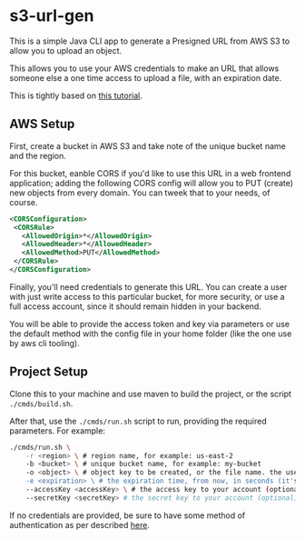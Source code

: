 # s3-url-gen

This is a simple Java CLI app to generate a Presigned URL from AWS S3 to allow you to upload an object.

This allows you to use your AWS credentials to make an URL that allows someone else a one time access to upload a file, with an expiration date.

This is tightly based on [this tutorial](https://docs.aws.amazon.com/AmazonS3/latest/dev/PresignedUrlUploadObjectJavaSDK.html).

## AWS Setup

First, create a bucket in AWS S3 and take note of the unique bucket name and the region.

For this bucket, eanble CORS if you'd like to use this URL in a web frontend application; adding the following CORS config will allow you to PUT (create) new objects from every domain. You can tweek that to your needs, of course.

```xml
<CORSConfiguration>
 <CORSRule>
   <AllowedOrigin>*</AllowedOrigin>
   <AllowedHeader>*</AllowedHeader>
   <AllowedMethod>PUT</AllowedMethod>
 </CORSRule>
</CORSConfiguration>
```

Finally, you'll need credentials to generate this URL. You can create a user with just write access to this particular bucket, for more security, or use a full access account, since it should remain hidden in your backend.

You will be able to provide the access token and key via parameters or use the default method with the config file in your home folder (like the one use by aws cli tooling).

## Project Setup

Clone this to your machine and use maven to build the project, or the script `./cmds/build.sh`.

After that, use the `./cmds/run.sh` script to run, providing the required parameters. For example:

```bash
./cmds/run.sh \
    -r <region> \ # region name, for example: us-east-2
    -b <bucket> \ # unique bucket name, for example: my-bucket
    -o <object> \ # object key to be created, or the file name. the user of the url won't be able to change ut
    -e <expiration> \ # the expiration time, from now, in seconds (it's double) (optional)
    --accessKey <accessKey> \ # the access key to your account (optional)
    --secretKey <secretKey> # the secret key to your account (optional)
```

If no credentials are provided, be sure to have some method of authentication as per described [here](https://docs.aws.amazon.com/sdk-for-java/v1/developer-guide/credentials.html).